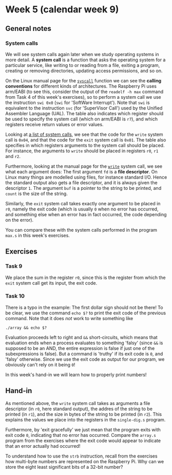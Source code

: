 # Week 5 (calendar week 9)

## General notes

### System calls

We will see system calls again later when we study operating systems in more detail. A **system call** is a function that asks the operating system for a particular service, like writing to or reading from a file, exiting a program, creating or removing directories, updating access permissions, and so on.

On the Linux manual page for the [`syscall`](https://man7.org/linux/man-pages/man2/syscall.2.html) function we can see the **calling conventions** for different kinds of architectures. The Raspberry Pi uses arm/EABI (to see this, consider the output of the `readelf -h max` command from Task 4 of this week's exercises), so to perform a system call we use the instruction `swi 0x0` (`swi` for 'SoftWare Interrupt'). Note that `swi` is equivalent to the instruction `svc` (for 'SuperVisor Call') used by the Unified Assembler Language (UAL). The table also indicates which register should be used to specify the system call (which on arm/EABI is `r7`), and which registers receive return values or error values.

Looking at [a list of system calls](https://chromium.googlesource.com/chromiumos/docs/+/HEAD/constants/syscalls.md#arm-32_bit_eabi), we see that the code for the `write` system call is `0x04`, and that the code for the `exit` system call is `0x01`. The table also specifies in which registers arguments to the system call should be placed. For instance, the arguments to `write` should be placed in registers `r0`, `r1` and `r2`.

Furthermore, looking at the manual page for the [`write`](https://man7.org/linux/man-pages/man2/write.2.html) system call, we see what each argument does: The first argument `fd` is a **file descriptor**. On Linux many things are modelled using files, for instance standard I/O. Hence the standard output also gets a file descriptor, and it is always given the descriptor `1`. The argument `buf` is a pointer to the string to be printed, and `count` is the size of the string.

Similarly, the `exit` system call takes exactly one argument to be placed in `r0`, namely the exit code (which is usually `0` when no error has occurred, and something else when an error has in fact occurred, the code depending on the error).

You can compare these with the system calls performed in the program `max.s` in this week's exercises.


## Exercises

### Task 9

We place the sum in the register `r0`, since this is the register from which the `exit` system call get its input, the exit code.


### Task 10

There is a typo in the example: The first dollar sign should not be there! To be clear, we use the command `echo $?` to print the exit code of the previous command. Note that it does *not* work to write something like

    ./array && echo $?

Evaluation proceeds left to right and `&&` short-circuits, which means that evaluation ends when a process evaluates to something 'falsy' (since `&&` is supposed to be an AND, the entire expression is false if just one of the subexpressions is false). But a command is 'truthy' if its exit code is `0`, and 'falsy' otherwise. Since we use the exit code as output for our program, we obviously can't rely on it being `0`!

In this week's hand-in we will learn how to properly print numbers!


## Hand-in

As mentioned above, the `write` system call takes as arguments a file descriptor (in `r0`, here standard output), the addres of the string to be printed (in `r1`), and the size in bytes of the string to be printed (in `r2`). This explains the values we place into the registers in the `single-dig.s` program.

Furthermore, by 'exit gracefully' we just mean that the program exits with exit code `0`, indicating that no error has occurred. Compare the `array.s` program from the exercises where the exit code would appear to indicate that an error actually had occurred!

To understand how to use the `strb` instruction, recall from the exercises how multi-byte numbers are represented on the Raspberry Pi. Why can we store the eight least significant bits of a 32-bit number?
